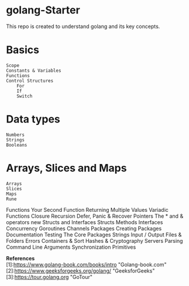 # golang-Starter
This repo is created to understand golang and its key concepts.

# Basics
    Scope
    Constants & Variables
    Functions
    Control Structures
        For
        If
        Switch
# Data types
    Numbers
    Strings
    Booleans
# Arrays, Slices and Maps
    Arrays
    Slices
    Maps
    Rune
Functions
    Your Second Function
    Returning Multiple Values
    Variadic Functions
    Closure
    Recursion
    Defer, Panic & Recover
Pointers
    The * and & operators
    new
Structs and Interfaces
    Structs
    Methods
    Interfaces
Concurrency
    Goroutines
    Channels
Packages
    Creating Packages
    Documentation
Testing
The Core Packages
    Strings
    Input / Output
    Files & Folders
    Errors
    Containers & Sort
    Hashes & Cryptography
    Servers
    Parsing Command Line Arguments
    Synchronization Primitives




**References**\
[1]:https://www.golang-book.com/books/intro "Golang-book.com"\
[2]:https://www.geeksforgeeks.org/golang/ "GeeksforGeeks"\
[3]:https://tour.golang.org "GoTour"

